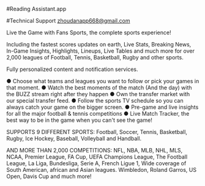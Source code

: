 #Reading Assistant.app

#Technical Support zhoudanapp668@gmail.com

Live the Game with Fans Sports, the complete sports experience!

Including the fastest scores updates on earth, Live Stats, Breaking News, In-Game Insights, Highlights, Lineups, Live Tables and much more for over 2,000 leagues of Football, Tennis, Basketball, Rugby and other sports. 

Fully personalized content and notification services.

● Choose what teams and leagues you want to follow or pick your games in that moment.
● Watch the best moments of the match (And the day) with the BUZZ stream right after they happen
● Own the transfer market with our special transfer feed.
● Follow the sports TV schedule so you can always catch your game on the bigger screen.
● Pre-game and live insights for all the major football & tennis competitions
● Live Match Tracker, the best way to be in the game when you can't see the game!

SUPPORTS 9 DIFFERENT SPORTS:
Football, Soccer, Tennis, Basketball, Rugby, Ice Hockey, Baseball, Volleyball and Handball.

AND MORE THAN 2,000 COMPETITIONS:
NFL, NBA, MLB, NHL, MLS, NCAA, Premier League, FA Cup, UEFA Champions League, The Football League, La Liga, Bundesliga, Serie A, French Ligue 1, Wide coverage of South American, african and Asian leagues. Wimbledon, Roland Garros, US Open, Davis Cup and much more!
